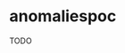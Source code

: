 <!--
title: "anomaliespoc"
custom_edit_url: https://github.com/netdata/netdata/edit/master/collectors/python.d.plugin/anomaliespoc/README.md
-->

# anomaliespoc

TODO